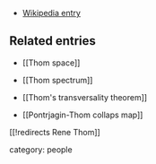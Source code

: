 
* [Wikipedia entry](http://en.wikipedia.org/wiki/Ren%C3%A9_Thom)


## Related entries

* [[Thom space]]

* [[Thom spectrum]]

* [[Thom's transversality theorem]]

* [[Pontrjagin-Thom collaps map]]


[[!redirects Rene Thom]]

category: people